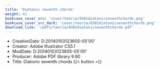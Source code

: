 ```yaml
---
title: 'Diatonic seventh chords'
weight: 41
bookcase_cover_src: 'cover/teoria/0301diatonicseventhchords.png'
bookcase_cover_src_dark: 'cover/teoria/0301diatonicseventhchords.png'
download_link: '/pdfs/teoria/0301diatonicseventhchords.pdf'
---
```


- CreationDate: D:20140103123605-05'00'
- Creator: Adobe Illustrator CS5.1
- ModDate: D:20140103123605-05'00'
- Producer: Adobe PDF library 9.90
- Title: Diatonic seventh chords
{{< button >}}
